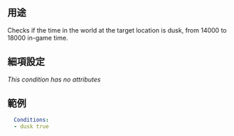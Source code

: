 ## 用途
Checks if the time in the world at the target location is dusk, from 14000 to 18000 in-game time.


## 細項設定
*This condition has no attributes*


## 範例
```yaml
  Conditions:
  - dusk true
```